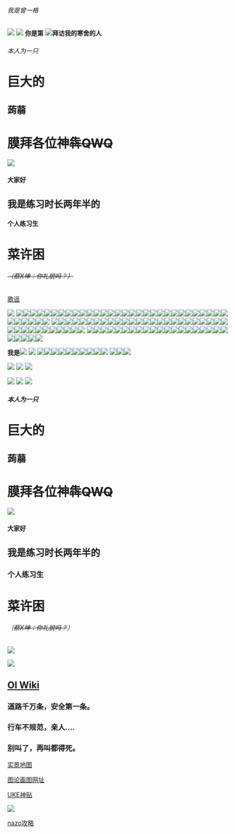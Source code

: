 ###### 我是曾一格

![](https://api.xecades.xyz/api?img=3&date=2025-8-29&str=%E6%88%91%E7%9A%84%E4%B8%8B%E4%B8%80%E4%B8%AA%E7%94%9F%E6%97%A5&quote=%E7%A5%9D%E6%82%A8+AKIOI&email=15268384229%40163.com&&github=zengyige7760&&luogu=zengyige7760&codeforces=zengyige7760)
![](https://api.xecades.xyz/api?img=1&color=20%2C216%2C238%2C1&bg=231%2C242%2C112%2C0
)
**你是第**
![](https://moe-counter.glitch.me/get/@linmuhan?theme=rule34)**拜访我的寒舍的人**
###### 本人为一只
# 巨大的
## 蒟蒻
# 膜拜各位神犇~~QWQ~~
![](https://gimg2.baidu.com/image_search/src=http%3A%2F%2Fc-ssl.duitang.com%2Fuploads%2Fitem%2F202003%2F29%2F20200329044024_ML4dh.thumb.1000_0.gif&refer=http%3A%2F%2Fc-ssl.duitang.com&app=2002&size=f9999,10000&q=a80&n=0&g=0n&fmt=auto?sec=1664531426&t=6de6c27cdaaedabb28bb978a905f194d)
#### 大家好
## 我是练习时长两年半的
#### 个人练习生
# 菜许困
###### ~~（蔡X坤：你礼貌吗？）~~
[歌谣](https://www.luogu.com.cn/paste/3p38nqys)
[](https://moe-counter.glitch.me/get/@linmuhan?theme=rule34)

![](https://z3.ax1x.com/2021/07/07/RHbGUH.gif)
![](https://z3.ax1x.com/2021/07/07/RHbGUH.gif)![](https://z3.ax1x.com/2021/07/07/RHbGUH.gif)![](https://z3.ax1x.com/2021/07/07/RHbGUH.gif)![](https://z3.ax1x.com/2021/07/07/RHbGUH.gif)![](https://z3.ax1x.com/2021/07/07/RHbGUH.gif)![](https://z3.ax1x.com/2021/07/07/RHbGUH.gif)![](https://z3.ax1x.com/2021/07/07/RHbGUH.gif)![](https://z3.ax1x.com/2021/07/07/RHbGUH.gif)![](https://z3.ax1x.com/2021/07/07/RHbGUH.gif)![](https://z3.ax1x.com/2021/07/07/RHbGUH.gif)![](https://z3.ax1x.com/2021/07/07/RHbGUH.gif)![](https://z3.ax1x.com/2021/07/07/RHbGUH.gif)![](https://z3.ax1x.com/2021/07/07/RHbGUH.gif)![](https://z3.ax1x.com/2021/07/07/RHbGUH.gif)![](https://z3.ax1x.com/2021/07/07/RHbGUH.gif)![](https://z3.ax1x.com/2021/07/07/RHbGUH.gif)![](https://z3.ax1x.com/2021/07/07/RHbGUH.gif)![](https://z3.ax1x.com/2021/07/07/RHbGUH.gif)![](https://z3.ax1x.com/2021/07/07/RHbGUH.gif)![](https://z3.ax1x.com/2021/07/07/RHbGUH.gif)![](https://z3.ax1x.com/2021/07/07/RHbGUH.gif)![](https://z3.ax1x.com/2021/07/07/RHbGUH.gif)![](https://z3.ax1x.com/2021/07/07/RHbGUH.gif)![](https://z3.ax1x.com/2021/07/07/RHbGUH.gif)![](https://z3.ax1x.com/2021/07/07/RHbGUH.gif)![](https://z3.ax1x.com/2021/07/07/RHbGUH.gif)![](https://z3.ax1x.com/2021/07/07/RHbGUH.gif)![](https://z3.ax1x.com/2021/07/07/RHbGUH.gif)![](https://z3.ax1x.com/2021/07/07/RHbGUH.gif)![](https://z3.ax1x.com/2021/07/07/RHbGUH.gif)![](https://z3.ax1x.com/2021/07/07/RHbGUH.gif)![](https://z3.ax1x.com/2021/07/07/RHbGUH.gif)![](https://z3.ax1x.com/2021/07/07/RHbGUH.gif)![](https://z3.ax1x.com/2021/07/07/RHbGUH.gif)![](https://z3.ax1x.com/2021/07/07/RHbGUH.gif)![](https://z3.ax1x.com/2021/07/07/RHbGUH.gif)
![](https://z3.ax1x.com/2021/07/07/RHbGUH.gif)![](https://z3.ax1x.com/2021/07/07/RHbGUH.gif)![](https://z3.ax1x.com/2021/07/07/RHbGUH.gif)![](https://z3.ax1x.com/2021/07/07/RHbGUH.gif)![](https://z3.ax1x.com/2021/07/07/RHbGUH.gif)![](https://z3.ax1x.com/2021/07/07/RHbGUH.gif)![](https://z3.ax1x.com/2021/07/07/RHbGUH.gif)![](https://z3.ax1x.com/2021/07/07/RHbGUH.gif)![](https://z3.ax1x.com/2021/07/07/RHbGUH.gif)![](https://z3.ax1x.com/2021/07/07/RHbGUH.gif)![](https://z3.ax1x.com/2021/07/07/RHbGUH.gif)![](https://z3.ax1x.com/2021/07/07/RHbGUH.gif)![](https://z3.ax1x.com/2021/07/07/RHbGUH.gif)![](https://z3.ax1x.com/2021/07/07/RHbGUH.gif)![](https://z3.ax1x.com/2021/07/07/RHbGUH.gif)![](https://z3.ax1x.com/2021/07/07/RHbGUH.gif)![](https://z3.ax1x.com/2021/07/07/RHbGUH.gif)![](https://z3.ax1x.com/2021/07/07/RHbGUH.gif)![](https://z3.ax1x.com/2021/07/07/RHbGUH.gif)![](https://z3.ax1x.com/2021/07/07/RHbGUH.gif)![](https://z3.ax1x.com/2021/07/07/RHbGUH.gif)![](https://z3.ax1x.com/2021/07/07/RHbGUH.gif)![](https://z3.ax1x.com/2021/07/07/RHbGUH.gif)![](https://z3.ax1x.com/2021/07/07/RHbGUH.gif)![](https://z3.ax1x.com/2021/07/07/RHbGUH.gif)![](https://z3.ax1x.com/2021/07/07/RHbGUH.gif)![](https://z3.ax1x.com/2021/07/07/RHbGUH.gif)![](https://z3.ax1x.com/2021/07/07/RHbGUH.gif)![](https://z3.ax1x.com/2021/07/07/RHbGUH.gif)![](https://z3.ax1x.com/2021/07/07/RHbGUH.gif)![](https://z3.ax1x.com/2021/07/07/RHbGUH.gif)![](https://z3.ax1x.com/2021/07/07/RHbGUH.gif)![](https://z3.ax1x.com/2021/07/07/RHbGUH.gif)![](https://z3.ax1x.com/2021/07/07/RHbGUH.gif)![](https://z3.ax1x.com/2021/07/07/RHbGUH.gif)![](https://z3.ax1x.com/2021/07/07/RHbGUH.gif)
![](https://z3.ax1x.com/2021/07/07/RHbGUH.gif)![](https://z3.ax1x.com/2021/07/07/RHbGUH.gif)![](https://z3.ax1x.com/2021/07/07/RHbGUH.gif)![](https://z3.ax1x.com/2021/07/07/RHbGUH.gif)![](https://z3.ax1x.com/2021/07/07/RHbGUH.gif)![](https://z3.ax1x.com/2021/07/07/RHbGUH.gif)![](https://z3.ax1x.com/2021/07/07/RHbGUH.gif)![](https://z3.ax1x.com/2021/07/07/RHbGUH.gif)![](https://z3.ax1x.com/2021/07/07/RHbGUH.gif)![](https://z3.ax1x.com/2021/07/07/RHbGUH.gif)![](https://z3.ax1x.com/2021/07/07/RHbGUH.gif)![](https://z3.ax1x.com/2021/07/07/RHbGUH.gif)![](https://z3.ax1x.com/2021/07/07/RHbGUH.gif)![](https://z3.ax1x.com/2021/07/07/RHbGUH.gif)![](https://z3.ax1x.com/2021/07/07/RHbGUH.gif)![](https://z3.ax1x.com/2021/07/07/RHbGUH.gif)![](https://z3.ax1x.com/2021/07/07/RHbGUH.gif)![](https://z3.ax1x.com/2021/07/07/RHbGUH.gif)![](https://z3.ax1x.com/2021/07/07/RHbGUH.gif)![](https://z3.ax1x.com/2021/07/07/RHbGUH.gif)![](https://z3.ax1x.com/2021/07/07/RHbGUH.gif)![](https://z3.ax1x.com/2021/07/07/RHbGUH.gif)![](https://z3.ax1x.com/2021/07/07/RHbGUH.gif)![](https://z3.ax1x.com/2021/07/07/RHbGUH.gif)![](https://z3.ax1x.com/2021/07/07/RHbGUH.gif)

**我是**![](https://cdn.luogu.com.cn/upload/image_hosting/papeu2w4.png?x-oss-process=image/resize,m_lfit,h_680,w_900)
![](https://i.loli.net/2018/08/13/5b715db54cdc3.gif)
![](https://i.loli.net/2018/08/13/5b715db54cdc3.gif)![](https://i.loli.net/2018/08/13/5b715db54cdc3.gif)![](https://i.loli.net/2018/08/13/5b715db54cdc3.gif)![](https://i.loli.net/2018/08/13/5b715db54cdc3.gif)![](https://i.loli.net/2018/08/13/5b715db54cdc3.gif)![](https://i.loli.net/2018/08/13/5b715db54cdc3.gif)![](https://i.loli.net/2018/08/13/5b715db54cdc3.gif)![](https://i.loli.net/2018/08/13/5b715db54cdc3.gif)![](https://i.loli.net/2018/08/13/5b715db54cdc3.gif)![](https://i.loli.net/2018/08/13/5b715db54cdc3.gif)
![](https://i.loli.net/2018/08/13/5b715db54cdc3.gif)![](https://i.loli.net/2018/08/13/5b715db54cdc3.gif)![](https://i.loli.net/2018/08/13/5b715db54cdc3.gif)

![](https://i.loli.net/2019/02/01/5c541216cd5df.gif)
![](https://cdn.luogu.com.cn/upload/image_hosting/91rx1pw7.png)
![](http://n1.itc.cn/img8/wb/recom/2016/03/26/145895447181124362.GIF)

![](https://s1.ax1x.com/2018/03/09/9RBOTs.gif)
![](https://p.qpic.cn/qq_expression/41384847/41384847_0_0_0_9710B2BF57B43E59DC64A5C64407F5B2_0_0/0)
![](https://i.loli.net/2018/11/04/5bde67b2ce058.gif)
##### 本人为一只
# 巨大的
## 蒟蒻
# 膜拜各位神犇~~QWQ~~
![](https://cdn.luogu.com.cn/upload/image_hosting/91rx1pw7.png)
#### 大家好
## 我是练习时长两年半的
### 个人练习生
# 菜许困
###### （~~蔡X坤：你礼貌吗？~~）
![](https://i.loli.net/2018/11/04/5bde67b2ce058.gif)


![](https://i.loli.net/2018/11/04/5bde67b2ce058.gif)


## [OI Wiki](https://oi-wiki.org/)
### 道路千万条，安全第一条。
### 行车不规范，亲人....
### 别叫了，再叫都得死。
[实景地图](https://www.earthol.org)


[图论画图网址](https://csacademy.com/app/graph_editor/)


[UKE神贴](https://www.luogu.com.cn/discuss/61884)



![](https://fecdn.luogu.com.cn/luogu/ac-congrats.png?ce96b99faabe0d91e25e00917ef494af)

[nazo攻略](https://www.cnblogs.com/ccr-note/articles/nazo.html)

